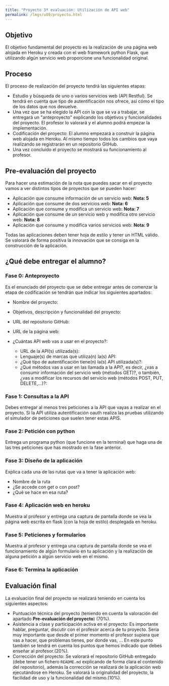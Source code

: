 ```yaml
---
title: "Proyecto 3ª evaluación: Utilización de API web"
permalink: /lmgs/u09/proyecto.html
---
```


## Objetivo

El objetivo fundamental del proyecto es la realización de una página web alojada en Heroku y creada con el web framework python Flask, que utilizando algún servicio web proporcione una funcionalidad original.

## Proceso

El proceso de realización del proyecto tendrá las siguientes etapas:

* Estudio y búsqueda de uno o varios servicios web (API Restful). Se tendrá en cuenta que tipo de autentificación nos ofrece, así cómo el tipo de los datos que nos devuelve. 
* Una vez que se ha elegido la API con la que se va a trabajar, se entregará un "anteproyecto" explicando los objetivos y funcionalidades del proyecto. El profesor lo valorará y el alumno podrá empezar la implementación. 
* Codificación del proyecto: El alumno empezará a construir la página web alojada en Heroku. Al mismo tiempo todos los cambios que vaya realizando se registrarán en un repositorio GitHub.
* Una vez concluido el proyecto se mostrará su funcionamiento al profesor.

## Pre-evaluación del proyecto

Para hacer una estimación de la nota que puedes sacar en el proyecto vamos a ver distintos tipos de proyectos que se pueden hacer:

* Aplicación que consume información de un servicio web: **Nota: 5**
* Aplicación que consume de dos servicios web: **Nota: 6**
* Aplicación que consume y modifica un servicio web: **Nota: 7**
* Aplicación que consume de un servicio web y modifica otro servicio web: **Nota: 8**
* Aplicación que consume y modifica varios servicios web: **Nota: 9**

Todas las aplicaciones deben tener hoja de estilo y tener un HTML válido. Se valorará de forma positiva la innovación que se consiga en la construcción de la aplicación.

## ¿Qué debe entregar el alumno?

### Fase 0: Anteproyecto

Es el enunciado del proyecto que se debe entregar antes de comenzar la etapa de codificación se tendrán que indicar los siguientes apartados:

* Nombre del proyecto:
* Objetivos, descripción y funcionalidad del proyecto:
* URL del repositorio GitHub:
* URL de la página web:

* ¿Cuántas API web vas a usar en el proyecto?: 
	* URL de la API(s) utilizada(s):
	* Lenguaje(s) de marcas que utiliza(n) la(s) API:
	* ¿Qué tipo de autentificación tiene(n) la(s) API utilizada(s)?:
	* ¿Qué métodos vas a usar en las llamada a la API?, es decir, ¿vas a consumir información del servicio web (métodos GET)?, o también, ¿vas a modificar los recursos del servicio web (métodos POST, PUT, DELETE,...)?:

### Fase 1: Consultas a la API

Debes entregar al menos tres peticiones a la API que vayas a realizar en el proyecto. Si la API utiliza autentificación oauth realiza las pruebas utilizando el simulador de peticiones que suelen tener estas APIS.

### Fase 2: Petición con python

Entrega un programa python (que funcione en la terminal) que haga una de las tres peticiones que has mostrado en la fase anterior.

### Fase 3: Diseño de la aplicación

Explica cada una de las rutas que va a tener la aplicación web:

* Nombre de la ruta
* ¿Se accede con get o con post?
* ¿Qué se hace en esa ruta?

### Fase 4: Aplicación web en heroku

Muestra al profesor y entrega una captura de pantalla donde se vea la página web escrita en flask (con la hoja de estilo) desplegada en heroku.

### Fase 5: Peticiones y formularios

Muestra al profesor y entrega una captura de pantalla donde se vea el funcionamiento de algún formulario en tu aplicación y la realización de alguna petición a algún servicio web en el mismo.

### Fase 6: Termina la aplicación

## Evaluación final

La evaluación final del proyecto se realizará teniendo en cuenta los siguientes aspectos:

* Puntuación técnica del proyecto (teniendo en cuenta la valoración del apartado **Pre-evaluación del proyecto**) (70%).
* Asistencia a clase y participación activa en el proyecto: Es importante hablar, preguntar, discutir con el profesor acerca de tu proyecto. Sería muy importante que desde el primer momento el profesor supiera que vas a hacer, que problemas tienes, por donde vas, ... En este punto también se tendrá en cuenta los puntos que hemos indicado que debes enseñar al profesor.(20%).
* Corrección del proyecto: Se valorará el repositorio GitHub entregado (debe tener un fichero `README.md` explicando de forma clara el contenido del repositorio), además la corrección se realizará de la aplicación web ejecutándose en Heroku. Se valorará la originalidad del proyecto, la facilidad de uso y la funcionalidad del mismo.(10%).